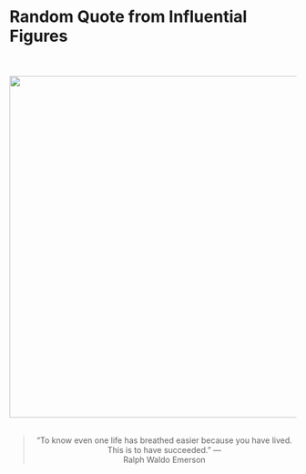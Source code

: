 # Random Quote from Influential Figures

<div align="center">
  <br>
  <br>
  <a href="https://en.wikipedia.org/wiki/Ralph_Waldo_Emerson" title="Ralph Waldo Emerson - Wikipedia"><img src="https://upload.wikimedia.org/wikipedia/commons/thumb/4/4b/Ralph_Waldo_Emerson_by_Josiah_Johnson_Hawes_1857.jpg/640px-Ralph_Waldo_Emerson_by_Josiah_Johnson_Hawes_1857.jpg" width="600px"></a>
  <br>
  <br>
  <blockquote>&ldquo;To know even one life has breathed easier because you have lived. This is to have succeeded.&rdquo; &mdash; <footer>Ralph Waldo Emerson</footer></blockquote>
</div>
  